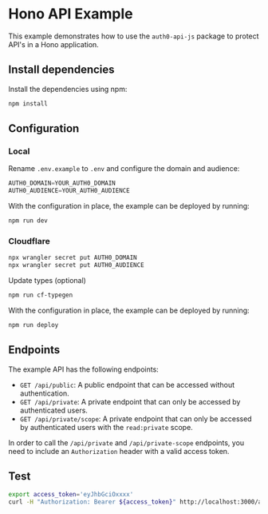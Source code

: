 # Hono API Example

This example demonstrates how to use the `auth0-api-js` package to protect API's in a Hono application.

## Install dependencies

Install the dependencies using npm:

```bash
npm install
```

## Configuration

### Local
Rename `.env.example` to `.env` and configure the domain and audience:

```ts
AUTH0_DOMAIN=YOUR_AUTH0_DOMAIN
AUTH0_AUDIENCE=YOUR_AUTH0_AUDIENCE
```

With the configuration in place, the example can be deployed by running:

```bash
npm run dev
``` 

### Cloudflare
```bash
npx wrangler secret put AUTH0_DOMAIN
npx wrangler secret put AUTH0_AUDIENCE 
```

Update types (optional)
```bash
npm run cf-typegen
```

With the configuration in place, the example can be deployed by running:

```bash
npm run deploy
``` 

## Endpoints

The example API has the following endpoints:

- `GET /api/public`: A public endpoint that can be accessed without authentication.
- `GET /api/private`: A private endpoint that can only be accessed by authenticated users.
- `GET /api/private/scope`: A private endpoint that can only be accessed by authenticated users with the `read:private` scope.

In order to call the `/api/private` and `/api/private-scope` endpoints, you need to include an `Authorization` header with a valid access token.

## Test
```bash
export access_token='eyJhbGciOxxxx'
curl -H "Authorization: Bearer ${access_token}" http://localhost:3000/api/private/
```